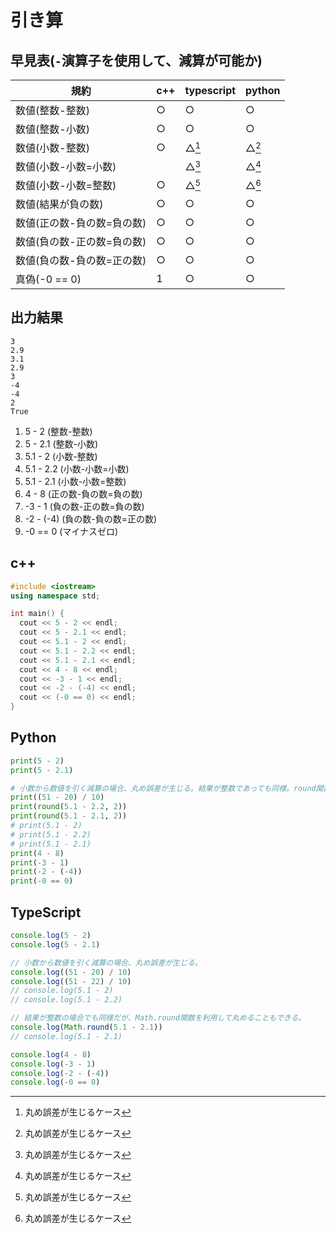 # 引き算

## 早見表(`-`演算子を使用して、減算が可能か)

|規約                    |c++|typescript|python|
|------------------------|---|---------|-------|
|数値(整数-整数)          |○  |○        |○      |
|数値(整数-小数)          |○  |○        |○      |
|数値(小数-整数)          |○  |△[^1]   |△[^1] |
|数値(小数-小数=小数)      |   |△[^1]   |△[^1] |
|数値(小数-小数=整数)      |○  |△[^1]   |△[^1] |
|数値(結果が負の数)        |○  |○        |○      |
|数値(正の数-負の数=負の数)|○  |○        |○      |
|数値(負の数-正の数=負の数)|○  |○        |○      |
|数値(負の数-負の数=正の数)|○  |○        |○      |
|真偽(-0 == 0)           |1  |○        |○      |

[^1]: 丸め誤差が生じるケース

## 出力結果

```
3
2.9
3.1
2.9
3
-4
-4
2
True
```

1. 5 - 2 (整数-整数)
2. 5 - 2.1 (整数-小数)
3. 5.1 - 2 (小数-整数)
4. 5.1 - 2.2 (小数-小数=小数)
5. 5.1 - 2.1 (小数-小数=整数)
6. 4 - 8 (正の数-負の数=負の数)
7. -3 - 1 (負の数-正の数=負の数)
8. -2 - (-4) (負の数-負の数=正の数)
9. -0 == 0 (マイナスゼロ)

## c++

```c++
#include <iostream>
using namespace std;

int main() {
  cout << 5 - 2 << endl;
  cout << 5 - 2.1 << endl;
  cout << 5.1 - 2 << endl;
  cout << 5.1 - 2.2 << endl;
  cout << 5.1 - 2.1 << endl;
  cout << 4 - 8 << endl;
  cout << -3 - 1 << endl;
  cout << -2 - (-4) << endl;
  cout << (-0 == 0) << endl;
}
```

## Python

```python
print(5 - 2)
print(5 - 2.1)

# 小数から数値を引く減算の場合、丸め誤差が生じる。結果が整数であっても同様。round関数を用いて桁数を指定し、丸めることができる。
print((51 - 20) / 10)
print(round(5.1 - 2.2, 2))
print(round(5.1 - 2.1, 2))
# print(5.1 - 2)
# print(5.1 - 2.2)
# print(5.1 - 2.1)
print(4 - 8)
print(-3 - 1)
print(-2 - (-4))
print(-0 == 0)

```

## TypeScript

```ts
console.log(5 - 2)
console.log(5 - 2.1)

// 小数から数値を引く減算の場合、丸め誤差が生じる。
console.log((51 - 20) / 10)
console.log((51 - 22) / 10)
// console.log(5.1 - 2)
// console.log(5.1 - 2.2)

// 結果が整数の場合でも同様だが、Math.round関数を利用して丸めることもできる。
console.log(Math.round(5.1 - 2.1))
// console.log(5.1 - 2.1)

console.log(4 - 8)
console.log(-3 - 1)
console.log(-2 - (-4))
console.log(-0 == 0)
```